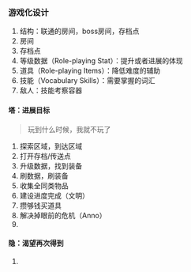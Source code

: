 ### 游戏化设计

1. 结构：联通的房间，boss房间，存档点
1. 房间
1. 存档点
1. 等级数据（Role-playing Stat）：提升或者进展的体现
1. 道具（Role-playing Items）：降低难度的辅助
1. 技能（Vocabulary Skills）：需要掌握的词汇
1. 敌人：技能考察容器

#### 塔：进展目标

> 玩到什么时候，我就不玩了

1. 探索区域，到达区域
1. 打开存档/传送点
1. 升级数据，找到装备
1. 刷数据，刷装备
1. 收集全同类物品
1. 建设进度完成（文明）
1. 攒够钱买道具
1. 解决掉眼前的危机（Anno）
1. 

#### 隐：渴望再次得到

1. 